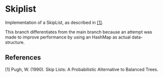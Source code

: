 Skiplist
========

Implementation of a SkipList, as described in [[1]](#1).

This branch differentiates from the main branch because an attempt was made to improve performance by using an HashMap
as actual data-structure.

## References

<a id="1">[1]</a>
Pugh, W. (1990). Skip Lists: A Probabilistic Alternative to Balanced Trees.